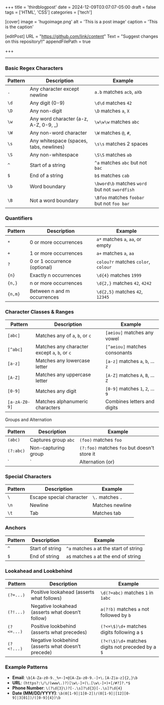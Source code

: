 +++
title = 'thirdblogpost'
date = 2024-12-09T03:07:07-05:00
draft = false
tags = ['HTML', 'CSS']
categories = ['tech']

[cover]
    image = 'hugoimage.png'
    alt = 'This is a post image'
    caption = 'This is the caption'

[editPost]
    URL = "https://github.com/link/content"
    Text = "Suggest changes on this repository!!" 
    appendFilePath = true 

+++


---

### Basic Regex Characters

| **Pattern** | **Description** | **Example** |  |
| --- | --- | --- | --- |
| `.` | Any character except newline | `a.b` matches `acb`, `aXb` |  |
| `\d` | Any digit (0-9) | `\d\d` matches `42` |  |
| `\D` | Any non-digit | `\D` matches `a`, `X` |  |
| `\w` | Any word character (a-z, A-Z, 0-9, _) | `\w\w\w` matches `abc` |  |
| `\W` | Any non-word character | `\W` matches `@`, `#`, |  |
| `\s` | Any whitespace (spaces, tabs, newlines) | `\s\s` matches 2 spaces |  |
| `\S` | Any non-whitespace | `\S\S` matches `ab` |  |
| `^` | Start of a string | `^a` matches `abc` but not `bac` |  |
| `$` | End of a string | `b$` matches `cab` |  |
| `\b` | Word boundary | `\bword\b` matches `word` but not `swordfish` |  |
| `\B` | Not a word boundary | `\Bfoo` matches `foobar` but not `foo bar` |  |

### Quantifiers

| **Pattern** | **Description** | **Example** |
| --- | --- | --- |
| `*` | 0 or more occurrences | `a*` matches `a`, `aa`, or empty |
| `+` | 1 or more occurrences | `a+` matches `a`, `aa` |
| `?` | 0 or 1 occurrence (optional) | `colou?r` matches `color`, `colour` |
| `{n}` | Exactly n occurrences | `\d{4}` matches `1999` |
| `{n,}` | n or more occurrences | `\d{2,}` matches `42`, `4242` |
| `{n,m}` | Between n and m occurrences | `\d{2,5}` matches `42`, `12345` |

### Character Classes & Ranges

| **Pattern** | **Description** | **Example** |
| --- | --- | --- |
| `[abc]` | Matches any of `a`, `b`, or `c` | `[aeiou]` matches any vowel |
| `[^abc]` | Matches any character except `a`, `b`, or `c` | `[^aeiou]` matches consonants |
| `[a-z]` | Matches any lowercase letter | `[a-z]` matches `a`, `b`, ... `z` |
| `[A-Z]` | Matches any uppercase letter | `[A-Z]` matches `A`, `B`, ... `Z` |
| `[0-9]` | Matches any digit | `[0-9]` matches `1`, `2`, ... `9` |
| `[a-zA-Z0-9]` | Matches alphanumeric characters | Combines letters and digits |

Groups and Alternation

| **Pattern** | **Description** | **Example** |
| --- | --- | --- |
| `(abc)` | Captures group `abc` | `(foo)` matches `foo` |
| `(?:abc)` | Non-capturing group | `(?:foo)` matches `foo` but doesn't store it |
| ` | ` | Alternation (or) |

### Special Characters

| **Pattern** | **Description** | **Example** |
| --- | --- | --- |
| `\` | Escape special character | `\.` matches `.` |
| `\n` | Newline | Matches newline |
| `\t` | Tab | Matches tab |

### Anchors

| **Pattern** | **Description** | **Example** |
| --- | --- | --- |
| `^` | Start of string | `^a` matches `a` at the start of string |
| `$` | End of string | `a$` matches `a` at the end of string |

### Lookahead and Lookbehind

| **Pattern** | **Description** | **Example** |
| --- | --- | --- |
| `(?=...)` | Positive lookahead (asserts what follows) | `\d(?=abc)` matches `1` in `1abc` |
| `(?!...)` | Negative lookahead (asserts what doesn’t follow) | `a(?!b)` matches `a` not followed by `b` |
| `(?<=...)` | Positive lookbehind (asserts what precedes) | `(?<=\$)\d+` matches digits following a `$` |
| `(?<!...)` | Negative lookbehind (asserts what doesn’t precede) | `(?<!\$)\d+` matches digits not preceded by a `$` |

### Example Patterns

- **Email**: `\b[A-Za-z0-9._%+-]+@[A-Za-z0-9.-]+\.[A-Z|a-z]{2,}\b`
- **URL**: `(https?:\/\/(www\.)?)[\w\-]+(\.[\w\-]+)+[/#?]?.*$`
- **Phone Number**: `\(?\d{3}\)?[-.\s]?\d{3}[-.\s]?\d{4}`
- **Date (MM/DD/YYYY)**: `\b(0[1-9]|1[0-2])/(0[1-9]|[12][0-9]|3[01])/([0-9]{4})\b`